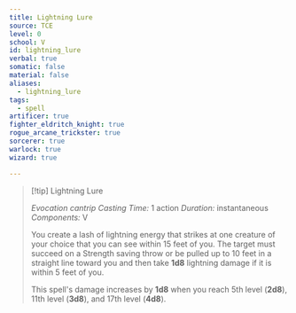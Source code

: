 ```yaml
---
title: Lightning Lure
source: TCE
level: 0
school: V
id: lightning_lure
verbal: true
somatic: false
material: false
aliases:
  - lightning_lure
tags:
  - spell
artificer: true
fighter_eldritch_knight: true
rogue_arcane_trickster: true
sorcerer: true
warlock: true
wizard: true

---
```

>[!tip] Lightning Lure
>
> *Evocation cantrip*
> *Casting Time:* 1 action
> *Duration:* instantaneous
> *Components:* V
>
>You create a lash of lightning energy that strikes at one creature of your choice that you can see within 15 feet of you. The target must succeed on a Strength saving throw or be pulled up to 10 feet in a straight line toward you and then take **1d8** lightning damage if it is within 5 feet of you.
>
>This spell's damage increases by **1d8** when you reach 5th level (**2d8**), 11th level (**3d8**), and 17th level (**4d8**).
>

